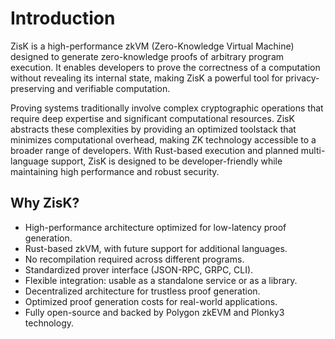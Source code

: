 # Introduction

ZisK is a high-performance zkVM (Zero-Knowledge Virtual Machine) designed to generate zero-knowledge proofs of arbitrary program execution. It enables developers to prove the correctness of a computation without revealing its internal state, making ZisK a powerful tool for privacy-preserving and verifiable computation.

Proving systems traditionally involve complex cryptographic operations that require deep expertise and significant computational resources. ZisK abstracts these complexities by providing an optimized toolstack that minimizes computational overhead, making ZK technology accessible to a broader range of developers. With Rust-based execution and planned multi-language support, ZisK is designed to be developer-friendly while maintaining high performance and robust security.

## Why ZisK?
- High-performance architecture optimized for low-latency proof generation.
- Rust-based zkVM, with future support for additional languages.
- No recompilation required across different programs.
- Standardized prover interface (JSON-RPC, GRPC, CLI).
- Flexible integration: usable as a standalone service or as a library.
- Decentralized architecture for trustless proof generation.
- Optimized proof generation costs for real-world applications.
- Fully open-source and backed by Polygon zkEVM and Plonky3 technology.

